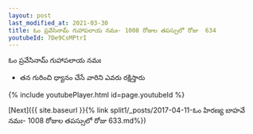 ```yaml
---
layout: post
last_modified_at: 2021-03-30
title: ఓం ప్రవేసినామ్ గుహాపలాయ నమః- 1008 రోజుల తపస్సులో రోజు  634
youtubeId: 7De9CsMPtrI
---
```

 
 
 ఓం ప్రవేసినామ్ గుహాపలాయ నమః  
 
 -  తన గురించి ధ్యానం చేసే వారిని ఎవరు రక్షిస్తారు 
 
  
 
  
 
 
 
 
 
 


{% include youtubePlayer.html id=page.youtubeId %}
 
[Next]({{ site.baseurl }}{% link  split1/_posts/2017-04-11-ఓం హిరణ్య బాహవే నమః- 1008 రోజుల తపస్సులో రోజు  633.md%})
 
